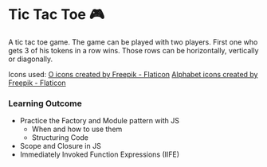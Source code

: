 # Tic Tac Toe 🎮

A tic tac toe game. The game can be played with two players. First one who gets 3 of his tokens in a row wins. Those rows can be horizontally, vertically or diagonally.

Icons used: 
<a href="https://www.flaticon.com/free-icons/o" title="o icons">O icons created by Freepik - Flaticon</a>
<a href="https://www.flaticon.com/free-icons/alphabet" title="alphabet icons">Alphabet icons created by Freepik - Flaticon</a>

### Learning Outcome
- Practice the Factory and Module pattern with JS
  - When and how to use them
  - Structuring Code
- Scope and Closure in JS
- Immediately Invoked Function Expressions (IIFE)